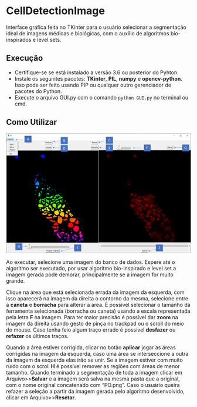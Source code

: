 # CellDetectionImage
Interface gráfica feita no TKinter para o usuário selecionar a segmentação ideal de imagens médicas e biológicas, com o 
auxílio de algoritmos bio-inspirados e level sets.

## Execução
- Certifique-se se está instalado a versão 3.6 ou posterior do Pyhton.
- Instale os seguintes pacotes: **TKinter**, **PIL**, **numpy** e **opencv-python**. Isso pode ser feito usando PIP ou 
qualquer outro gerenciador de pacotes do Python.
- Execute o arquivo GUI.py com o comando `python GUI.py` no terminal ou cmd.

## Como Utilizar

![alt text](ReadmeImages/GUI_indicator.png)
<br>

Ao executar, selecione uma imagem do banco de dados. Espere até o algoritmo ser executado, por usar algoritmo 
bio-inspirado e level set a imagem gerada pode demorar, principalmente se a imagem for muito grande.<br>

Clique na área que está selecionada errada da imagem da esquerda, com isso aparecerá na imagem da direita o contorno da 
mesma, selecione entre a **caneta** e **borracha** para alterar a área. É possível selecionar o tamanho da ferramenta 
selecionada (borracha ou caneta) usando a escala representada pela letra **F** na imagem. Para ter maior precisão é possível
 dar **zoom** na imagem da direita usando gesto de pinça no trackpad ou o scroll do meio do mouse.  Caso tenha feio algum 
 traço errado é possível **desfazer** ou **refazer** os últimos traços. <br>
 
Quando a área estiver corrigida, clicar no botão **aplicar** jogar as áreas corrigidas na imagem da esquerda, caso uma área 
se interseccione a outra da imagem da esquerda elas irão se unir. Se a imagem estiver com muito ruído com o scroll **H** é 
possível remover as regiões com áreas de menor tamanho. Quando terminado a segmentação de toda a imagem clicar em 
Arquivo>>**Salvar** e a imagem será salva na mesma pasta que a original, com o nome original concatenado com “PO.png”. Caso 
o usuário queira refazer a seleção a partir da imagem gerada pelo algoritmo desenvolvido, clicar em Arquivo>>**Resetar**.
 
